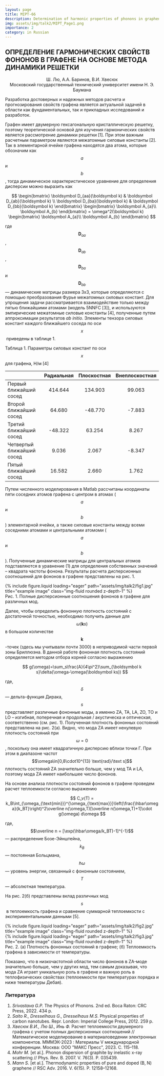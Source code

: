 ```yaml
---
layout: page
title: MIPT-66
description: Determination of harmonic properties of phonons in graphene based on the lattice dynamics method (in Russian)
img: assets/img/talk2/MIPT_Page1.png
importance: 2
category: in Russian
---
```


## ОПРЕДЕЛЕНИЕ ГАРМОНИЧЕСКИХ СВОЙСТВ ФОНОНОВ В ГРАФЕНЕ НА ОСНОВЕ МЕТОДА ДИНАМИКИ РЕШЕТКИ

<center> Ш. Лю, А.А. Баринов, В.И. Хвесюк </center>

<center> Московский государственный технический университет имени Н. Э. Баумана </center>

Разработка достоверных и надежных методов расчета и прогнозирования свойств графена является актуальной задачей в области как фундаментальных, так и прикладных исследований и разработок. 

Графен имеет двумерную гексагональную кристаллическую решетку, поэтому теоретической основой для изучения гармонических свойств является рассмотрение динамики решетки [1]. При этом важным расчетным параметром являются межатомные силовые константы [2]. Так в элементарной ячейке графена находятся два атома, которые обозначим как $$a$$ и $$b$$, тогда динамическое характеристическое уравнение для определения дисперсии можно выразить как

$$
\begin{bmatrix}
\boldsymbol D_{aa}(\boldsymbol k) & \boldsymbol D_{ab}(\boldsymbol k) \\
\boldsymbol D_{ba}(\boldsymbol k) & \boldsymbol D_{bb}(\boldsymbol k)
\end{bmatrix}
\begin{bmatrix}
\boldsymbol A_{a}\\
\boldsymbol A_{b}
\end{bmatrix} = \omega^2(\boldsymbol k)
\begin{bmatrix}
\boldsymbol A_{a}\\
\boldsymbol A_{b}
\end{bmatrix}
$$

где $$\boldsymbol D_{aa}$$ , $$\boldsymbol D_{ab}$$ , $$\boldsymbol D_{ba}$$ и $$\boldsymbol D_{bb}$$ — динамические матрицы размера 3x3, которые определяются с помощью преобразования Фурье межатомных силовых констант. Для упрощения задачи рассматривается взаимодействие только между пятью ближайшими атомами (модель 5NNFC [3]), и используются эмпирические межатомные силовые константы [4], полученные путем аппроксимации результатов *ab initio*. Элементы тензора силовых констант каждого ближайшего соседа по оси $$x$$​​ приведены в таблице 1.

Таблица 1. Параметры силовых констант по оси $$x$$ для графена, Н/м [4]

|                           |     Радиальная     |     Плоскостная     |     Внеплоскостная     |
| ------------------------- | :----------------: | :-----------------: | :--------------------: |
| Первый ближайший сосед    |      414.644       |       134.903       |         99.063         |
| Второй ближайший сосед    |       64.680       |       -48.770       |         -7.883         |
| Третий ближайший сосед    |      -48.322       |       63.254        |         8.267          |
| Четвертый ближайший сосед |       9.036        |        2.067        |         -8.347         |
| Пятый ближайший сосед     |       16.582       |        2.660        |         1.762          |


Путем численного моделирования в Matlab рассчитаны координаты пяти соседних атомов графена с центром в атомах ($$a$$ и $$b$$) элементарной ячейки, а также силовые константы между всеми соседними атомами и центральными атомоми ($$a$$ и $$b$$​). Полученные динамические матрицы для центральных атомов подставляются в уравнение (1) для определения собственных значений – квадрата частоты фонона. Результаты расчета дисперсионных соотношений для фононов в графене представлены на рис. 1.

<div class="row">
    <div class="col-sm mt-3 mt-md-0">
        {% include figure.liquid loading="eager" path="assets/img/talk2/fig1.jpg" title="example image" class="img-fluid rounded z-depth-1" %}
    </div>
</div>
<div class="caption">
    Рис. 1. Полные дисперсионные соотношения фононов в графене для различных мод.
</div>

Далее, чтобы определить фононную плотность состояний с достаточной точностью, необходимо получить данные для $$\omega(\boldsymbol ks)$$ в большом количестве $$\boldsymbol k$$-точек (здесь мы учитывали почти 3000) в неприводимой части первой зоны Бриллюэна. В данной работе фононная плотность состояний   определяется методом отбора корней согласно выражению

$$
g(\omega)=\sum_s\frac{A}{4\pi^2}\sum_{\boldsymbol k s}\delta(\omega-\omega(\boldsymbol ks))
$$

где, $$\delta$$ — дельта-функция Дирака, $$s$$ представляет различные фононные моды, а именно ZA, TA, LA, ZO, TO и LO – изгибная, поперечная и продольная / акустическа и оптическая, соответственно (см. рис. 1). Полученная плотность фононных состояний представлена на рис. 2(а). Видно, что мода ZA имеет ненулевую плотность состояний при $$\omega=0$$ , поскольку она имеет квадратичную дисперсию вблизи точки Γ. При этом в диапазоне частот $$\omega\in[0,8\cdot10^{13} \text{rad}/\text s]$$ плотность состояний ZA значительно больше, чем у мод TA и LA, поэтому мода ZA имеет наибольшее число фононов.

На основе анализа плотности состояний фононов в графене проведем расчет теплоемкости согласно выражению

$$
C_v(T) = k_B\int_{\omega_{\text{min}}}^{\omega_{\text{max}}}\left(\frac{\hbar\omega}{k_BT}\right)^2\overline n(\omega,T)[\overline n(\omega,T)+1]\cdot g(\omega) d\omega
$$

где, $$\overline n = [\exp(\hbar\omega/k_BT)-1]^{-1}$$ — распределение Бозе-Эйнштейна, $$k_B$$ — постоянная Больцмана, $$\hbar\omega$$ — уровень энергии, связанный с фононным состоянием, $$T$$ — абсолютная температура. 

На рис. 2(б) представлены вклад различных мод $$s$$​ в теплоемкость графена и сравнение суммарной теплоемкости с экспериментальными данными [5].

<div class="row">
    <div class="col-sm mt-3 mt-md-0">
        {% include figure.liquid loading="eager" path="assets/img/talk2/fig2.jpg" title="example image" class="img-fluid rounded z-depth-1" %}
    </div>
    <div class="col-sm mt-3 mt-md-0">
        {% include figure.liquid loading="eager" path="assets/img/talk2/fig3.jpg" title="example image" class="img-fluid rounded z-depth-1" %}
    </div>
</div>
<div class="caption">
    Рис. 2. (а) Плотность фононных состояний в графене; (б) Теплоемкость графена в зависимости от температуры.
</div>

Показано, что в низкочастотной области число фононов в ZA-моде значительно больше, чем у других мод, тем самым доказывая, что мода ZA играет уникальную роль в графене и важную роль в теплофизических свойствах (теплоемкости при температурах порядка и ниже температуры Дебая).

### Литература

1. *Srivastava G.P.* The Physics of Phonons. 2nd ed. Boca Raton: CRC Press, 2022. 434 p.
2. *Saito R., Dresselhaus G., Dresselhaus M.S.* Physical properties of carbon nanotubes. Repr. London: Imperial College Press, 2012. 259 p.
3. *Хвесюк В.И., Лю Ш., Инь Ф.* Расчет теплоемкости двумерного графена с учетом полных дисперсионных соотношений // Математическое моделирование в материаловедении электронных компонентов. МММЭК-2023 : Материалы V международной конференции. Москва: ООО "МАКС Пресс", 2023. С. 115–118.
4. *Mohr M.* [et al.]. Phonon dispersion of graphite by inelastic x-ray scattering // Phys. Rev. B. 2007. V. 76(3). P. 035439.
5. *Mann S.* [et al.]. Thermodynamic properties of pure and doped (B, N) graphene // RSC Adv. 2016. V. 6(15). P. 12158–12168.


